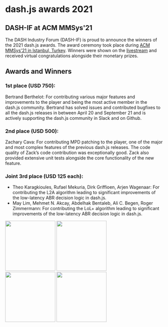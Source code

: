 # dash.js awards 2021

## DASH-IF at ACM MMSys'21
The DASH Industry Forum (DASH-IF) is proud to announce the winners of the 2021 dash.js awards. The award ceremony took place during <a href="https://2021.acmmmsys.org/">ACM MMSys'21 in Istanbul, Turkey</a>. Winners were shown on the <a href="https://youtu.be/r-bkzkHAp4Q">livestream</a> and received virtual congratulations alongside their monetary prizes.

## Awards and Winners

### 1st place (USD 750): 
Bertrand Berthelot: For contributing various major features and improvements to the player and being the most active member in the dash.js community. Bertrand has solved issues and contributed bugfixes to all the dash.js releases in between April 20 and September 21 and is actively supporting the dash.js community in Slack and on Github. 

### 2nd place (USD 500): 
Zachary Cava: For contributing MPD patching to the player, one of the major and most complex features of the previous dash.js releases. The code quality of Zack’s code contribution was exceptionally good. Zack also provided extensive unit tests alongside the core functionality of the new feature. 

### Joint 3rd place (USD 125 each): 
- Theo Karagkioules, Rufael Mekuria, Dirk Griffioen, Arjen Wagenaar: For contributing the L2A algorithm leading to significant improvements of the low-latency ABR decision logic in dash.js.
- May Lim, Mehmet N. Akcay, Abdelhak Bentaleb, Ali C. Begen, Roger Zimmermann: For contributing the LoL+ algorithm leading to significant improvements of the low-latency ABR decision logic in dash.js.

<div class="member">
<a href="https://dashif.org/img/award-2021-1.jpg" target="_blank" rel="noopener noreferrer"><img height="160px"  src="https://dashif.org/img/award-2021-1.jpg" alt="" /></a>
<a href="https://dashif.org/img/award-2021-2.jpg" target="_blank" rel="noopener noreferrer"><img height="160px"  src="https://dashif.org/img/award-2021-2.jpg" alt="" /></a>
</div>
<div class="member">
<a href="https://dashif.org/img/award-2021-3.jpg" target="_blank" rel="noopener noreferrer"><img height="160px"  src="https://dashif.org/img/award-2021-3.jpg" alt="" /></a>
<a href="https://dashif.org/img/award-2021-4.jpg" target="_blank" rel="noopener noreferrer"><img height="160px"  src="https://dashif.org/img/award-2021-4.jpg" alt="" /></a>
</div>
